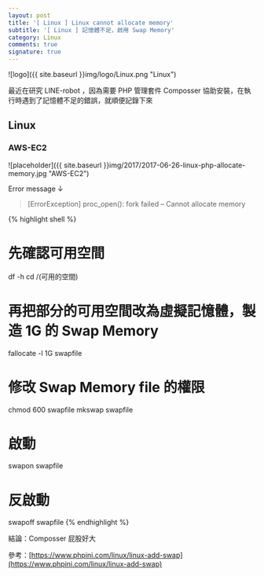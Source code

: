 ```yaml
---
layout: post
title: '[ Linux ] Linux cannot allocate memory'
subtitle: '[ Linux ] 記憶體不足，啟用 Swap Memory'
category: Linux
comments: true
signature: true
---
```


![logo]({{ site.baseurl }}img/logo/Linux.png "Linux")

<div class="message">
    最近在研究 LINE-robot ，因為需要 PHP 管理套件 Composser 協助安裝，在執行時遇到了記憶體不足的錯誤，就順便記錄下來
</div>

## Linux

### AWS-EC2

![placeholder]({{ site.baseurl }}img/2017/2017-06-26-linux-php-allocate-memory.jpg "AWS-EC2")

Error message ↓

 > [ErrorException] proc_open(): fork failed – Cannot allocate memory

{% highlight shell %}
# 先確認可用空間
df -h
cd /(可用的空間)
# 再把部分的可用空間改為虛擬記憶體，製造 1G 的 Swap Memory
fallocate -l 1G swapfile
# 修改 Swap Memory file 的權限
chmod 600 swapfile
mkswap swapfile
# 啟動
swapon swapfile
# 反啟動
swapoff swapfile
{% endhighlight %}

結論：Composser 屁股好大

參考：[https://www.phpini.com/linux/linux-add-swap](https://www.phpini.com/linux/linux-add-swap)

